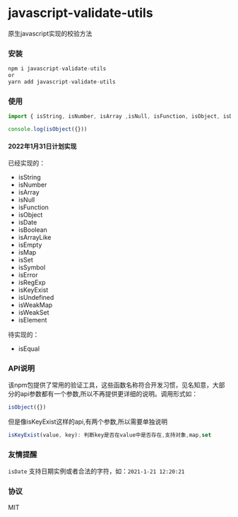 # javascript-validate-utils
原生javascript实现的校验方法

### 安装

```javascript
npm i javascript-validate-utils
or
yarn add javascript-validate-utils
```



### 使用
```JavaScript
import { isString, isNumber, isArray ,isNull, isFunction, isObject, isDate} from 'javascript-validate-utils'

console.log(isObject({}))
```

#### 2022年1月31日计划实现

已经实现的：

- isString 
- isNumber
- isArray 
- isNull
- isFunction
- isObject
- isDate
- isBoolean
- isArrayLike
- isEmpty
- isMap
- isSet
- isSymbol
- isError
- isRegExp
- isKeyExist
- isUndefined
- isWeakMap
- isWeakSet
- isElement

待实现的：
- isEqual



### API说明

该npm包提供了常用的验证工具，这些函数名称符合开发习惯，见名知意，大部分的api参数都有一个参数,所以不再提供更详细的说明。调用形式如：

```JavaScript
isObject({})
```

但是像isKeyExist这样的api,有两个参数,所以需要单独说明

```javascript
isKeyExist(value, key): 判断key是否在value中是否存在,支持对象,map,set
```







### 友情提醒
`isDate` 支持日期实例或者合法的字符，如：`2021-1-21 12:20:21`



### 协议
MIT
